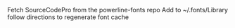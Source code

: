 Fetch SourceCodePro from the powerline-fonts repo
Add to ~/.fonts/Library
follow directions to regenerate font cache

